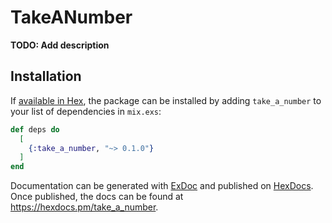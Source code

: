 # TakeANumber

**TODO: Add description**

## Installation

If [available in Hex](https://hex.pm/docs/publish), the package can be installed
by adding `take_a_number` to your list of dependencies in `mix.exs`:

```elixir
def deps do
  [
    {:take_a_number, "~> 0.1.0"}
  ]
end
```

Documentation can be generated with [ExDoc](https://github.com/elixir-lang/ex_doc)
and published on [HexDocs](https://hexdocs.pm). Once published, the docs can
be found at <https://hexdocs.pm/take_a_number>.

